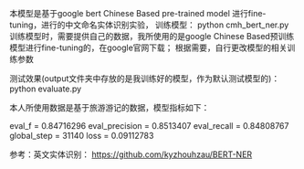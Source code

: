 本模型是基于google bert Chinese Based pre-trained model 进行fine-tuning，进行的中文命名实体识别实验，
训练模型：
python cmh_bert_ner.py
训练模型时，需要提供自己的数据，我所使用的是google Chinese Based预训练模型进行fine-tuning的，在google官网下载；
根据需要，自行更改模型的相关训练参数

测试效果(output文件夹中存放的是我训练好的模型，作为默认测试模型的)：
python evaluate.py

本人所使用数据是基于旅游游记的数据，模型指标如下：

eval_f = 0.84716296
eval_precision = 0.8513407
eval_recall = 0.84808767
global_step = 31140
loss = 0.09112783

参考：英文实体识别： https://github.com/kyzhouhzau/BERT-NER

